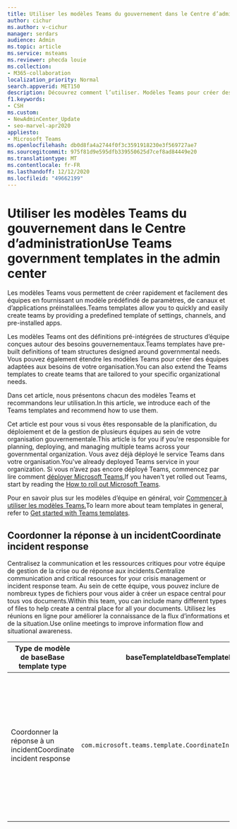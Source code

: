 ```yaml
---
title: Utiliser les modèles Teams du gouvernement dans le Centre d’administration
author: cichur
ms.author: v-cichur
manager: serdars
audience: Admin
ms.topic: article
ms.service: msteams
ms.reviewer: phecda louie
ms.collection:
- M365-collaboration
localization_priority: Normal
search.appverid: MET150
description: Découvrez comment l’utiliser. Modèles Teams pour créer des structures d’équipe conçues pour les besoins du gouvernement en fournissant des paramètres, des canaux et des applications préinstallées à l’aide du Centre d’administration.
f1.keywords:
- CSH
ms.custom:
- NewAdminCenter_Update
- seo-marvel-apr2020
appliesto:
- Microsoft Teams
ms.openlocfilehash: db0d8fa4a2744f0f3c3591918230e3f569727ae7
ms.sourcegitcommit: 975f81d9e595dfb339550625d7cef8ad84449e20
ms.translationtype: MT
ms.contentlocale: fr-FR
ms.lasthandoff: 12/12/2020
ms.locfileid: "49662199"
---
```

# <a name="use-teams-government-templates-in-the-admin-center"></a><span data-ttu-id="3c247-104">Utiliser les modèles Teams du gouvernement dans le Centre d’administration</span><span class="sxs-lookup"><span data-stu-id="3c247-104">Use Teams government templates in the admin center</span></span>

<span data-ttu-id="3c247-105">Les modèles Teams vous permettent de créer rapidement et facilement des équipes en fournissant un modèle prédéfindé de paramètres, de canaux et d’applications préinstallées.</span><span class="sxs-lookup"><span data-stu-id="3c247-105">Teams templates allow you to quickly and easily create teams by providing a predefined template of settings, channels, and pre-installed apps.</span></span>

<span data-ttu-id="3c247-106">Les modèles Teams ont des définitions pré-intégrées de structures d’équipe conçues autour des besoins gouvernementaux.</span><span class="sxs-lookup"><span data-stu-id="3c247-106">Teams templates have pre-built definitions of team structures designed around governmental needs.</span></span> <span data-ttu-id="3c247-107">Vous pouvez également étendre les modèles Teams pour créer des équipes adaptées aux besoins de votre organisation.</span><span class="sxs-lookup"><span data-stu-id="3c247-107">You can also extend the Teams templates to create teams that are tailored to your specific organizational needs.</span></span>

<span data-ttu-id="3c247-108">Dans cet article, nous présentons chacun des modèles Teams et recommandons leur utilisation.</span><span class="sxs-lookup"><span data-stu-id="3c247-108">In this article, we introduce each of the Teams templates and recommend how to use them.</span></span>

<span data-ttu-id="3c247-109">Cet article est pour vous si vous êtes responsable de la planification, du déploiement et de la gestion de plusieurs équipes au sein de votre organisation gouvernementale.</span><span class="sxs-lookup"><span data-stu-id="3c247-109">This article is for you if you're responsible for planning, deploying, and managing multiple teams across your governmental organization.</span></span> <span data-ttu-id="3c247-110">Vous avez déjà déployé le service Teams dans votre organisation.</span><span class="sxs-lookup"><span data-stu-id="3c247-110">You've already deployed Teams service in your organization.</span></span> <span data-ttu-id="3c247-111">Si vous n’avez pas encore déployé Teams, commencez par lire comment [déployer Microsoft Teams.](How-to-roll-out-teams.md)</span><span class="sxs-lookup"><span data-stu-id="3c247-111">If you haven't yet rolled out Teams, start by reading the [How to roll out Microsoft Teams](How-to-roll-out-teams.md).</span></span>

<span data-ttu-id="3c247-112">Pour en savoir plus sur les modèles d’équipe en général, voir [Commencer à utiliser les modèles Teams.](get-started-with-teams-templates-in-the-admin-console.md)</span><span class="sxs-lookup"><span data-stu-id="3c247-112">To learn more about team templates in general, refer to [Get started with Teams templates](get-started-with-teams-templates-in-the-admin-console.md).</span></span>

## <a name="coordinate-incident-response"></a><span data-ttu-id="3c247-113">Coordonner la réponse à un incident</span><span class="sxs-lookup"><span data-stu-id="3c247-113">Coordinate incident response</span></span>

<span data-ttu-id="3c247-114">Centralisez la communication et les ressources critiques pour votre équipe de gestion de la crise ou de réponse aux incidents.</span><span class="sxs-lookup"><span data-stu-id="3c247-114">Centralize communication and critical resources for your crisis management or incident response team.</span></span> <span data-ttu-id="3c247-115">Au sein de cette équipe, vous pouvez inclure de nombreux types de fichiers pour vous aider à créer un espace central pour tous vos documents.</span><span class="sxs-lookup"><span data-stu-id="3c247-115">Within this team, you can include many different types of files to help create a central place for all your documents.</span></span> <span data-ttu-id="3c247-116">Utilisez les réunions en ligne pour améliorer la connaissance de la flux d’informations et de la situation.</span><span class="sxs-lookup"><span data-stu-id="3c247-116">Use online meetings to improve information flow and situational awareness.</span></span>

| <span data-ttu-id="3c247-117">Type de modèle de base</span><span class="sxs-lookup"><span data-stu-id="3c247-117">Base template type</span></span> |<span data-ttu-id="3c247-118">baseTemplateId</span><span class="sxs-lookup"><span data-stu-id="3c247-118">baseTemplateId</span></span> | <span data-ttu-id="3c247-119">Propriétés de ce modèle de base</span><span class="sxs-lookup"><span data-stu-id="3c247-119">Properties that come with this base template</span></span> |
|-------------------|-------|---------------------------------------------------------------------------|
|<span data-ttu-id="3c247-120">Coordonner la réponse à un incident</span><span class="sxs-lookup"><span data-stu-id="3c247-120">Coordinate incident response</span></span>|`com.microsoft.teams.template.CoordinateIncidentResponse`|<span data-ttu-id="3c247-121">Canaux :</span><span class="sxs-lookup"><span data-stu-id="3c247-121">Channels:</span></span> <ul><li><span data-ttu-id="3c247-122">Général</span><span class="sxs-lookup"><span data-stu-id="3c247-122">General</span></span><li><span data-ttu-id="3c247-123">Annonces</span><span class="sxs-lookup"><span data-stu-id="3c247-123">Announcements</span></span></li><li><span data-ttu-id="3c247-124">Logistique</span><span class="sxs-lookup"><span data-stu-id="3c247-124">Logistics</span></span></li><li><span data-ttu-id="3c247-125">Planification</span><span class="sxs-lookup"><span data-stu-id="3c247-125">Planning</span></span></li><li><span data-ttu-id="3c247-126">Récupération</span><span class="sxs-lookup"><span data-stu-id="3c247-126">Recovery</span></span></li><li><span data-ttu-id="3c247-127">Urgent</span><span class="sxs-lookup"><span data-stu-id="3c247-127">Urgent</span></span></li></ul> <span data-ttu-id="3c247-128">Applications :</span><span class="sxs-lookup"><span data-stu-id="3c247-128">Apps:</span></span> <ul><li><span data-ttu-id="3c247-129">Wiki</span><span class="sxs-lookup"><span data-stu-id="3c247-129">Wiki</span></span></li><li><span data-ttu-id="3c247-130">Excel</span><span class="sxs-lookup"><span data-stu-id="3c247-130">Excel</span></span></li><li><span data-ttu-id="3c247-131">OneNote</span><span class="sxs-lookup"><span data-stu-id="3c247-131">OneNote</span></span></li><li><span data-ttu-id="3c247-132">SharePoint</span><span class="sxs-lookup"><span data-stu-id="3c247-132">SharePoint</span></span></li><li><span data-ttu-id="3c247-133">Planificateur</span><span class="sxs-lookup"><span data-stu-id="3c247-133">Planner</span></span></li></ul>|
||||